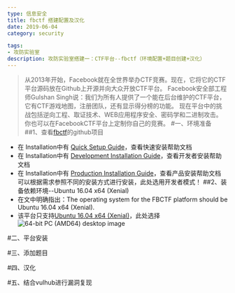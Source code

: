 ```yaml
---
type: 信息安全
title: fbctf 搭建配置及汉化
date: 2019-06-04
category: security

tags:
- 攻防实验室
description: 攻防实验室搭建一：CTF平台--fbctf（环境配置+题目创建+汉化）
---
```

>从2013年开始，Facebook就在全世界举办CTF竞赛。现在，它将它的CTF平台源码放在Github上开源并向大众开放CTF平台。  Facebook安全部工程师Gulshan Singh说：我们为所有人提供了一个能在后台维护的CTF平台，它有CTF游戏地图，注册团队，还有显示得分榜的功能。 现在平台中的挑战包括逆向工程、取证技术、WEB应用程序安全、密码学和二进制攻击。你也可以在FacebookCTF平台上定制你自己的竞赛。
#一、环境准备
##1、查看[fbctf](https://github.com/facebook/fbctf)的github项目
* 在 Installation中有 [Quick Setup Guide](https://github.com/facebook/fbctf/wiki/Quick-Setup-Guide)，查看快速安装帮助文档
* 在 Installation中有 [Development Installation Guide](https://github.com/facebook/fbctf/wiki/Installation-Guide,-Development)，查看开发者安装帮助文档
* 在 Installation中有 [Production Installation Guide](https://github.com/facebook/fbctf/wiki/Installation-Guide,-Production)，查看产品安装帮助文档
可以根据需求参照不同的安装方式进行安装，此处选用开发者模式！
##2、装备依赖环境--Ubuntu 16.04 x64 (Xenial)
* 在文中明确指出：The operating system for the FBCTF platform should be Ubuntu 16.04 x64 (Xenial).
* 该平台只支持[Ubuntu 16.04 x64 (Xenial)](http://releases.ubuntu.com/16.04/)，此处选择![64-bit PC (AMD64) desktop image
](/assets/images/posts/2019-06-04/ubuntu16.04.png)

#二、平台安装

#三、添加题目

#四、汉化

#五、结合vulhub进行漏洞复现

<!-- more -->


